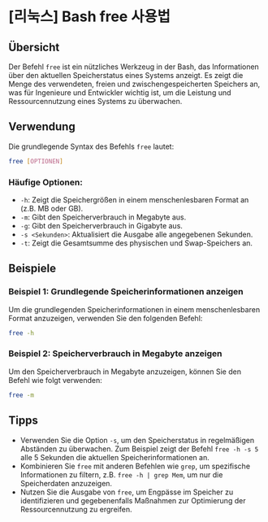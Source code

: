 # [리눅스] Bash free 사용법

## Übersicht
Der Befehl `free` ist ein nützliches Werkzeug in der Bash, das Informationen über den aktuellen Speicherstatus eines Systems anzeigt. Es zeigt die Menge des verwendeten, freien und zwischengespeicherten Speichers an, was für Ingenieure und Entwickler wichtig ist, um die Leistung und Ressourcennutzung eines Systems zu überwachen.

## Verwendung
Die grundlegende Syntax des Befehls `free` lautet:

```bash
free [OPTIONEN]
```

### Häufige Optionen:
- `-h`: Zeigt die Speichergrößen in einem menschenlesbaren Format an (z.B. MB oder GB).
- `-m`: Gibt den Speicherverbrauch in Megabyte aus.
- `-g`: Gibt den Speicherverbrauch in Gigabyte aus.
- `-s <Sekunden>`: Aktualisiert die Ausgabe alle angegebenen Sekunden.
- `-t`: Zeigt die Gesamtsumme des physischen und Swap-Speichers an.

## Beispiele
### Beispiel 1: Grundlegende Speicherinformationen anzeigen
Um die grundlegenden Speicherinformationen in einem menschenlesbaren Format anzuzeigen, verwenden Sie den folgenden Befehl:

```bash
free -h
```

### Beispiel 2: Speicherverbrauch in Megabyte anzeigen
Um den Speicherverbrauch in Megabyte anzuzeigen, können Sie den Befehl wie folgt verwenden:

```bash
free -m
```

## Tipps
- Verwenden Sie die Option `-s`, um den Speicherstatus in regelmäßigen Abständen zu überwachen. Zum Beispiel zeigt der Befehl `free -h -s 5` alle 5 Sekunden die aktuellen Speicherinformationen an.
- Kombinieren Sie `free` mit anderen Befehlen wie `grep`, um spezifische Informationen zu filtern, z.B. `free -h | grep Mem`, um nur die Speicherdaten anzuzeigen.
- Nutzen Sie die Ausgabe von `free`, um Engpässe im Speicher zu identifizieren und gegebenenfalls Maßnahmen zur Optimierung der Ressourcennutzung zu ergreifen.